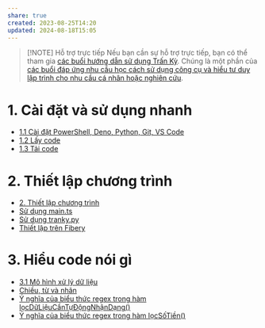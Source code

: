 ```yaml
---
share: true
created: 2023-08-25T14:20
updated: 2024-08-18T15:05
---
```

> [!NOTE] Hỗ trợ trực tiếp
> Nếu bạn cần sự hỗ trợ trực tiếp, bạn có thể tham gia [các buổi hướng dẫn sử dụng Trấn Kỳ](https://obsidian.quảcầu.cc/%F0%9F%93%90%20d%E1%BB%B1%20%C3%A1n/c%C3%A1c%20bu%E1%BB%95i%20%C4%91%C3%A1p%20%E1%BB%A9ng%20nhu%20c%E1%BA%A7u%20h%E1%BB%8Dc%20c%C3%A1ch%20s%E1%BB%AD%20d%E1%BB%A5ng%20c%C3%B4ng%20c%E1%BB%A5%20v%C3%A0%20t%C6%B0%20duy%20l%E1%BA%ADp%20tr%C3%ACnh%20cho%20nhu%20c%E1%BA%A7u%20c%C3%A1%20nh%C3%A2n%20ho%E1%BA%B7c%20nghi%C3%AAn%20c%E1%BB%A9u/c%C3%A1c%20bu%E1%BB%95i%20h%C6%B0%E1%BB%9Bng%20d%E1%BA%ABn%20s%E1%BB%AD%20d%E1%BB%A5ng%20tr%E1%BA%A5n%20k%E1%BB%B3/?utm_source=CW+Ti%E1%BA%BFp+th%E1%BB%8B+s%E1%BB%91%2C+x%E1%BB%AD+l%C3%BD+d%E1%BB%AF+li%E1%BB%87u+v%C3%A0+l%E1%BA%ADp+tr%C3%ACnh+%C2%BB+H%C6%B0%E1%BB%9Bng+d%E1%BA%ABn+s%E1%BB%AD+d%E1%BB%A5ng+Tr%E1%BA%A5n+K%E1%BB%B3&utm_medium=vault&utm_campaign=Tr%E1%BA%A5n+K%E1%BB%B3). Chúng là một phần của [các buổi đáp ứng nhu cầu học cách sử dụng công cụ và hiểu tư duy lập trình cho nhu cầu cá nhân hoặc nghiên cứu](https://obsidian.quảcầu.cc/%F0%9F%93%90%20d%E1%BB%B1%20%C3%A1n/c%C3%A1c%20bu%E1%BB%95i%20%C4%91%C3%A1p%20%E1%BB%A9ng%20nhu%20c%E1%BA%A7u%20h%E1%BB%8Dc%20c%C3%A1ch%20s%E1%BB%AD%20d%E1%BB%A5ng%20c%C3%B4ng%20c%E1%BB%A5%20v%C3%A0%20t%C6%B0%20duy%20l%E1%BA%ADp%20tr%C3%ACnh%20cho%20nhu%20c%E1%BA%A7u%20c%C3%A1%20nh%C3%A2n%20ho%E1%BA%B7c%20nghi%C3%AAn%20c%E1%BB%A9u/9%20blog/c%C3%A1c%20bu%E1%BB%95i%20%C4%91%C3%A1p%20%E1%BB%A9ng%20nhu%20c%E1%BA%A7u%20h%E1%BB%8Dc%20c%C3%A1ch%20s%E1%BB%AD%20d%E1%BB%A5ng%20c%C3%B4ng%20c%E1%BB%A5%20v%C3%A0%20t%C6%B0%20duy%20l%E1%BA%ADp%20tr%C3%ACnh%20cho%20nhu%20c%E1%BA%A7u%20c%C3%A1%20nh%C3%A2n%20ho%E1%BA%B7c%20nghi%C3%AAn%20c%E1%BB%A9u/?utm_source=CW+Ti%E1%BA%BFp+th%E1%BB%8B+s%E1%BB%91%2C+x%E1%BB%AD+l%C3%BD+d%E1%BB%AF+li%E1%BB%87u+v%C3%A0+l%E1%BA%ADp+tr%C3%ACnh+%C2%BB+H%C6%B0%E1%BB%9Bng+d%E1%BA%ABn+s%E1%BB%AD+d%E1%BB%A5ng+Tr%E1%BA%A5n+K%E1%BB%B3&utm_medium=vault&utm_campaign=Tr%E1%BA%A5n+K%E1%BB%B3).

# 1. Cài đặt và sử dụng nhanh
- [1.1 Cài đặt PowerShell, Deno, Python, Git, VS Code](./1.%20C%C3%A0i%20%C4%91%E1%BA%B7t%20v%C3%A0%20s%E1%BB%AD%20d%E1%BB%A5ng%20nhanh/1.1%20C%C3%A0i%20%C4%91%E1%BA%B7t%20PowerShell,%20Deno,%20Python,%20Git,%20VS%20Code.md)
- [1.2 Lấy code](./1.%20C%C3%A0i%20%C4%91%E1%BA%B7t%20v%C3%A0%20s%E1%BB%AD%20d%E1%BB%A5ng%20nhanh/1.2%20L%E1%BA%A5y%20code.md)
- [1.3 Tải code](./1.%20C%C3%A0i%20%C4%91%E1%BA%B7t%20v%C3%A0%20s%E1%BB%AD%20d%E1%BB%A5ng%20nhanh/1.3%20T%E1%BA%A3i%20code.md)


# 2. Thiết lập chương trình
- [2. Thiết lập chương trình](./2.%20Thi%E1%BA%BFt%20l%E1%BA%ADp%20ch%C6%B0%C6%A1ng%20tr%C3%ACnh/index.md)
- [Sử dụng main.ts](./2.%20Thi%E1%BA%BFt%20l%E1%BA%ADp%20ch%C6%B0%C6%A1ng%20tr%C3%ACnh/S%E1%BB%AD%20d%E1%BB%A5ng%20main.ts)
- [Sử dụng tranky.py](./2.%20Thi%E1%BA%BFt%20l%E1%BA%ADp%20ch%C6%B0%C6%A1ng%20tr%C3%ACnh/S%E1%BB%AD%20d%E1%BB%A5ng%20tranky.py.md)
- [Thiết lập trên Fibery](./2.%20Thi%E1%BA%BFt%20l%E1%BA%ADp%20ch%C6%B0%C6%A1ng%20tr%C3%ACnh/Thi%E1%BA%BFt%20l%E1%BA%ADp%20tr%C3%AAn%20Fibery.md)

# 3. Hiểu code nói gì
- [3.1 Mô hình xử lý dữ liệu](./3.%20Hi%E1%BB%83u%20code%20n%C3%B3i%20g%C3%AC/3.1%20M%C3%B4%20h%C3%ACnh%20x%E1%BB%AD%20l%C3%BD%20d%E1%BB%AF%20li%E1%BB%87u.md)
- [Chiều, từ và nhãn](./3.%20Hi%E1%BB%83u%20code%20n%C3%B3i%20g%C3%AC/Chi%E1%BB%81u,%20t%E1%BB%AB%20v%C3%A0%20nh%C3%A3n.md)
- [Ý nghĩa của biểu thức regex trong hàm lọcDữLiệuCầnTựĐộngNhậnDạng()](./3.%20Hi%E1%BB%83u%20code%20n%C3%B3i%20g%C3%AC/%C3%9D%20ngh%C4%A9a%20c%E1%BB%A7a%20bi%E1%BB%83u%20th%E1%BB%A9c%20regex%20trong%20h%C3%A0m%20l%E1%BB%8DcD%E1%BB%AFLi%E1%BB%87uC%E1%BA%A7nT%E1%BB%B1%C4%90%E1%BB%99ngNh%E1%BA%ADnD%E1%BA%A1ng().md)
- [Ý nghĩa của biểu thức regex trong hàm lọcSốTiền()](./3.%20Hi%E1%BB%83u%20code%20n%C3%B3i%20g%C3%AC/%C3%9D%20ngh%C4%A9a%20c%E1%BB%A7a%20bi%E1%BB%83u%20th%E1%BB%A9c%20regex%20trong%20h%C3%A0m%20l%E1%BB%8DcS%E1%BB%91Ti%E1%BB%81n().md)

